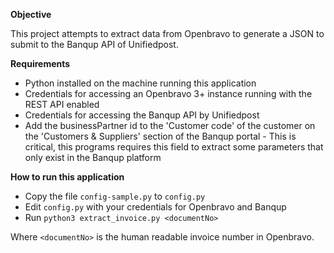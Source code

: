 **Objective**

This project attempts to extract data from Openbravo to generate a JSON to submit
to the Banqup API of Unifiedpost.

**Requirements**
* Python installed on the machine running this application
* Credentials for accessing an Openbravo 3+ instance running with the REST API enabled
* Credentials for accessing the Banqup API by Unifiedpost
* Add the businessPartner id to the 'Customer code' of the customer on the 'Customers & Suppliers' section of the Banqup portal - This is critical, this programs requires this field to extract some parameters that only exist in the Banqup platform

**How to run this application**

* Copy the file `config-sample.py` to `config.py`
* Edit `config.py` with your credentials for Openbravo and Banqup
* Run `python3 extract_invoice.py <documentNo>`

Where `<documentNo>` is the human readable invoice number in Openbravo.
